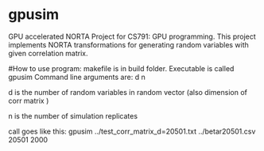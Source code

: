 # gpusim
GPU accelerated NORTA
Project for CS791: GPU programming. 
This project implements NORTA transformations for generating random variables with given correlation matrix.


#How to use program:
makefile is in build folder.
Executable is called gpusim
Command line arguments are: 
                  <correlation matrix file path> <distributions file path> d n 

d is the number of random variables in random vector 
(also dimension of corr matrix )

n is the number of simulation replicates



call goes like this:
   gpusim ../test_corr_matrix_d=20501.txt ../betar20501.csv 20501 2000